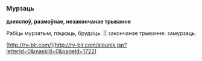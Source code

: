 ### Мурзаць
**дзеяслоў, размоўнае, незакончанае трыванне**

Рабіць мурзатым, пэцкаць, брудзіць. || закончанае трыванне: замурзаць.

<a rel="author">[http://rv-blr.com/](http://rv-blr.com/slounik.jsp?letterId=0&maskId=0&pageId=1722)</a>
